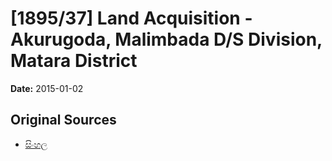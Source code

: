 # [1895/37] Land Acquisition - Akurugoda, Malimbada D/S Division, Matara District

**Date:** 2015-01-02

## Original Sources

- [සිංහල](https://documents.gov.lk/view/extra-gazettes/2015/1/1895-37_S.pdf)
